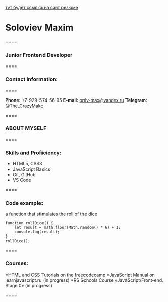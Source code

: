 [тут будет ссылка на сайт резюме](https://ya.ru)

# Soloviev Maxim

====

### Junior Frontend Developer

====

### Contact information:

====

**Phone:** +7-929-574-56-95
**E-mail:** only-max@yandex.ru
**Telegram:** @The_CrazyMakc

====

### ABOUT MYSELF

====

### Skills and Proficiency:
* HTML5, CSS3
* JavaScript Basics
* Git, GitHub
* VS Code

====

### Code example:
a function that stimulates the roll of the dice
``` 
function rollDice() {
    let result = math.floor(Math.random() * 6) + 1;
    console.log(result);
}
rollDice();
```

====

### Courses:
*HTML and CSS Tutorials on the freecodecamp
*JavaScript Manual on learnjavascript.ru (in progress)
*RS Schools Course «JavaScript/Front-end. Stage 0» (in progress)

====